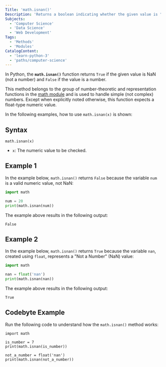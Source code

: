 ```yaml
---
Title: 'math.isnan()'
Description: 'Returns a boolean indicating whether the given value is "Not a Number" (NaN).'
Subjects:
  - 'Computer Science'
  - 'Data Science'
  - 'Web Development'
Tags:
  - 'Methods'
  - 'Modules'
CatalogContent:
  - 'learn-python-3'
  - 'paths/computer-science'
---
```


In Python, the **`math.isnan()`** function returns `True` if the given value is NaN (not a number) and `False` if the value is a number.

This method belongs to the group of number-theoretic and representation functions in the [math module](https://www.codecademy.com/resources/docs/python/math-module) and is used to handle simple (not complex) numbers. Except when explicitly noted otherwise, this function expects a float-type numeric value.

In the following examples, how to use `math.isnan(x)` is shown:

## Syntax

```pseudo
math.isnan(x)
```

- `x`: The numeric value to be checked.

## Example 1

In the example below, `math.isnan()` returns `False` because the variable `num` is a valid numeric value, not NaN:

```py
import math

num = 20
print(math.isnan(num))
```

The example above results in the following output:

```shell
False
```

## Example 2

In the example below, `math.isnan()` returns `True` because the variable `nan`, created using `float`, represents a "Not a Number" (NaN) value:

```py
import math

nan = float('nan')
print(math.isnan(nan))
```

The example above results in the following output:

```shell
True
```

## Codebyte Example

Run the following code to understand how the `math.isnan()` method works:

```codebyte/python
import math

is_number = 7
print(math.isnan(is_number))

not_a_number = float('nan')
print(math.isnan(not_a_number))
```
